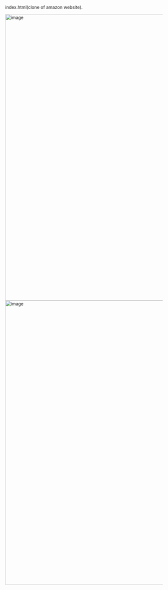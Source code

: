 index.html(clone of amazon website).

<img width="916" alt="image" src="https://github.com/user-attachments/assets/edff7ec0-580c-4b05-934f-4d0fc8eec567">
<img width="910" alt="image" src="https://github.com/user-attachments/assets/bf4b1bbd-f140-441d-87af-595a394ba3e2">


